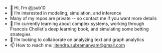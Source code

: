 - 👋 Hi, I’m @jsub10
- 👀 I’m interested in modeling, simulation, and inference
- Many of my repos are private -- so contact me if you want more details
- 🌱 I’m currently learning about complex systems, working through Francois Chollet's deep learning book, and simulating some betting strategies
- 💞️ I’m looking to collaborate on analyzing text and graph analytics
- 📫 How to reach me: jitendra.subramanyam@gmail.com

<!---
jsub10/jsub10 is a ✨ special ✨ repository because its `README.md` (this file) appears on your GitHub profile.
You can click the Preview link to take a look at your changes.
--->
